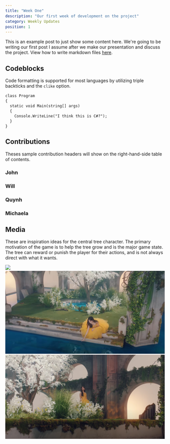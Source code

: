 ```yaml
---
title: "Week One"
description: "Our first week of development on the project"
category: Weekly Updates
position: 1
---
```


This is an example post to just show some content here. We're going to be writing our first post I assume after we make our presentation and discuss the project. View how to write markdown files [here](https://content.nuxtjs.org/writing).

## Codeblocks

Code formatting is supported for most languages by utilizing triple backticks and the `clike` option.

```clike
class Program
{
  static void Main(string[] args)
  {
    Console.WriteLine("I think this is C#?");
  }
}
```

## Contributions

Theses sample contribution headers will show on the right-hand-side table of contents.

### John

### Will

### Quynh

### Michaela

## Media

These are inspiration ideas for the central tree character. The primary motivation of the game is to help the tree grow and is the major game state. The tree can reward or punish the player for their actions, and is not always direct with what it wants.

<img src="./media/week-one/tree.gif" />
<img src="./media/week-one/tree-water.png" />
<img src="./media/week-one/tree-pillars.png" />
